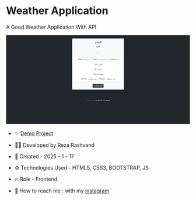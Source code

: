 # Weather Application

A Good Weather Application With API

![16](https://github.com/Reza-Developer01/WeatherApp/blob/main/16.png)

- ✨ [Demo Project](https://reza-developer01.github.io/WeatherApp/)

- 👨‍💻 Developed by Reza Rashvand

- 📅 Created - 2025 - 1 - 17

- ⚙️ Technologies Used - HTML5, CSS3, BOOTSTRAP, JS

- 🔥 Role - Frontend

- 🤝 How to reach me : with my [instagram](https://www.instagram.com/amirreza_rashvand_developer)
